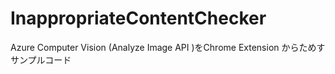 # InappropriateContentChecker
Azure Computer Vision (Analyze Image API )をChrome Extension からためすサンプルコード
